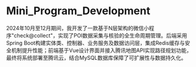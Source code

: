 # Mini_Program_Development
2024年10月至12月期间，我开发了一款基于N层架构的微信小程序"check@collect"，实现了POI数据采集与核验的全生命周期管理。后端采用Spring Boot构建实体类、控制器、业务服务及数据访问层，集成Redis缓存与安全机制提升性能；前端基于Vue设计界面并接入腾讯地图API实现路径规划功能，最终将系统部署至腾讯云，结合MySQL数据库保障了可扩展性与数据持久化。
